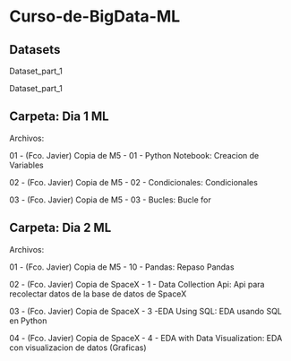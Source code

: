 # Curso-de-BigData-ML
Datasets
---

  Dataset_part_1

  Dataset_part_1
  
Carpeta: Dia 1 ML
---
Archivos:

  01 - (Fco. Javier) Copia de M5 - 01 - Python Notebook:  Creacion de Variables
  
  02 - (Fco. Javier) Copia de M5 - 02 - Condicionales: Condicionales
  
  03 - (Fco. Javier) Copia de M5 - 03 - Bucles: Bucle for


  Carpeta: Dia 2 ML
  ---
Archivos:

  01 - (Fco. Javier) Copia de M5 - 10 - Pandas:  Repaso Pandas
  
  02 - (Fco. Javier) Copia de SpaceX - 1 - Data Collection Api: Api para recolectar datos de la base de datos de SpaceX
  
  03 - (Fco. Javier) Copia de SpaceX - 3 -EDA Using SQL: EDA usando SQL en Python

  04 - (Fco. Javier) Copia de SpaceX - 4 - EDA with Data Visualization: EDA con visualizacion de datos (Graficas)

